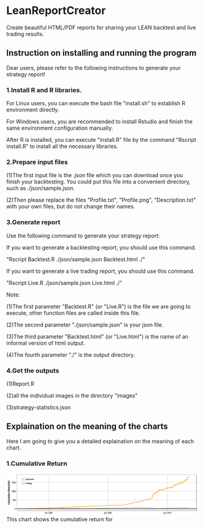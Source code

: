 # LeanReportCreator
Create beautiful HTML/PDF reports for sharing your LEAN backtest and live trading results.

## Instruction on installing and running the program

Dear users, please refer to the following instructions to generate your strategy report!

### 1.Install R and R libraries.

For Linux users, you can execute the bash file "install.sh" to establish R environment directly. 

For Windows users, you are recommended to install Rstudio and finish the same environment configuration manually.

After R is installed, you can execute "install.R" file by the command "Rscript install.R" to install all the necessary libraries.

### 2.Prepare input files

(1)The first input file is the .json file which you can download once you finish your backtesting. You could put this file into a convenient directory, such as ./json/sample.json.

(2)Then please replace the files "Profile.txt", "Profile.png", "Description.txt" with your own files, but do not change their names.

### 3.Generate report

Use the following command to generate your strategy report:

If you want to generate a backtesting report, you should use this command.

"Rscript Backtest.R ./json/sample.json Backtest.html ./"

If you want to generate a live trading report, you should use this command.

"Rscript Live.R ./json/sample.json Live.html ./"

Note: 

(1)The first parameter "Backtest.R" (or "Live.R") is the file we are going to execute, other function files are called inside this file.

(2)The second parameter "./json/sample.json" is your json file.

(3)The third parameter "Backtest.html" (or "Live.html") is the name of an informal version of html output.

(4)The fourth parameter "./" is the output directory.

### 4.Get the outputs

(1)Report.R

(2)all the individual images in the directory "images"

(3)strategy-statistics.json

## Explaination on the meaning of the charts

Here I am going to give you a detailed explaination on the meaning of each chart.

### 1.Cumulative Return

![GitHub Logo](/images/cumulative-return.png)
This chart shows the cumulative return for 
